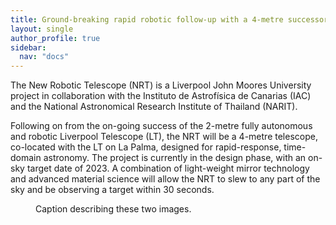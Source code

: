 ```yaml
---
title: Ground-breaking rapid robotic follow-up with a 4-metre successor to the Liverpool Telescope
layout: single
author_profile: true
sidebar:
  nav: "docs"
---
```


The New Robotic Telescope (NRT) is a Liverpool John Moores University project in collaboration with the Instituto de Astrofísica de Canarias (IAC) and the National Astronomical Research Institute of Thailand (NARIT). 

Following on from the on-going success of the 2-metre fully autonomous and robotic Liverpool Telescope (LT), the NRT will be a 4-metre telescope, co-located with the LT on La Palma, designed for rapid-response, time-domain astronomy. The project is currently in the design phase, with an on-sky target date of 2023. A combination of light-weight mirror technology and advanced material science will allow the NRT to slew to any part of the sky and be observing a target within 30 seconds. 

<figure class="half">
    <a href="/assets/LT2.png"></a>
    <figcaption>Caption describing these two images.</figcaption>
</figure>

